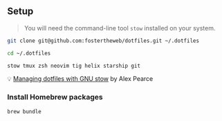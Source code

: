 ## Setup

> You will need the command-line tool `stow` installed on your system.

```bash
git clone git@github.com:fostertheweb/dotfiles.git ~/.dotfiles
```

```bash
cd ~/.dotfiles
```

```bash
stow tmux zsh neovim tig helix starship git
```

💡
[Managing dotfiles with GNU stow](https://alexpearce.me/2016/02/managing-dotfiles-with-stow/) by Alex Pearce

### Install Homebrew packages

```bash
brew bundle
```
